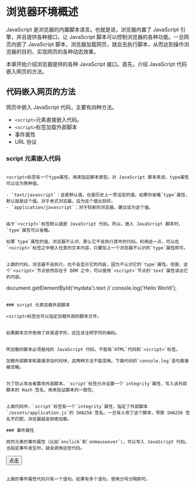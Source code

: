 # 浏览器环境概述

JavaScript 是浏览器的内置脚本语言。也就是说，浏览器内置了 JavaScript 引擎，并且提供各种接口，让 JavaScript 脚本可以控制浏览器的各种功能。一旦网页内嵌了 JavaScript 脚本，浏览器加载网页，就会去执行脚本，从而达到操作浏览器的目的，实现网页的各种动态效果。

本章开始介绍浏览器提供的各种 JavaScript 接口。首先，介绍 JavaScript 代码嵌入网页的方法。

## 代码嵌入网页的方法

网页中嵌入 JavaScript 代码，主要有四种方法。

- `<script>`元素直接嵌入代码。
- `<script>`标签加载外部脚本
- 事件属性
- URL 协议

### script 元素嵌入代码

<script>元素内部可以直接写入 JavaScript 代码。

```
<script>
  var x = 1 + 5;
  console.log(x);
</script>
```

<script>标签有一个type属性，用来指定脚本类型。对 JavaScript 脚本来说，type属性可以设为两种值。

- `text/javascript`：这是默认值，也是历史上一贯设定的值。如果你省略`type`属性，默认就是这个值。对于老式浏览器，设为这个值比较好。
- `application/javascript`：对于较新的浏览器，建议设为这个值。

```
<script type="application/javascript">
  console.log('Hello World');
</script>
```

由于`<script>`标签默认就是 JavaScript 代码。所以，嵌入 JavaScript 脚本时，`type`属性可以省略。

如果`type`属性的值，浏览器不认识，那么它不会执行其中的代码。利用这一点，可以在`<script>`标签之中嵌入任意的文本内容，只要加上一个浏览器不认识的`type`属性即可。

```
<script id="mydata" type="x-custom-data">
  console.log('Hello World');
</script>
```

上面的代码，浏览器不会执行，也不会显示它的内容，因为不认识它的`type`属性。但是，这个`<script>`节点依然存在于 DOM 之中，可以使用`<script>`节点的`text`属性读出它的内容。

```
document.getElementById('mydata').text
//   console.log('Hello World');
```

### script 元素加载外部脚本

<script>标签也可以指定加载外部的脚本文件。

```
<script src="https://www.example.com/script.js"></script>
```

如果脚本文件使用了非英语字符，还应该注明字符的编码。

```
<script charset="utf-8" src="https://www.example.com/script.js"></script>
```

所加载的脚本必须是纯的 JavaScript 代码，不能有`HTML`代码和`<script>`标签。

加载外部脚本和直接添加代码块，这两种方法不能混用。下面代码的`console.log`语句直接被忽略。

```
<script charset="utf-8" src="example.js">
  console.log('Hello World!');
</script>
```

为了防止攻击者篡改外部脚本，`script`标签允许设置一个`integrity`属性，写入该外部脚本的 Hash 签名，用来验证脚本的一致性。

```
<script src="/assets/application.js"
  integrity="sha256-TvVUHzSfftWg1rcfL6TIJ0XKEGrgLyEq6lEpcmrG9qs=">
</script>
```

上面代码中，`script`标签有一个`integrity`属性，指定了外部脚本`/assets/application.js`的 SHA256 签名。一旦有人改了这个脚本，导致 SHA256 签名不匹配，浏览器就会拒绝加载。

### 事件属性

网页元素的事件属性（比如`onclick`和`onmouseover`），可以写入 JavaScript 代码。当指定事件发生时，就会调用这些代码。

```
<button id="myBtn" onclick="console.log(this.id)">点击</button>
```

上面的事件属性代码只有一个语句。如果有多个语句，使用分号分隔即可。